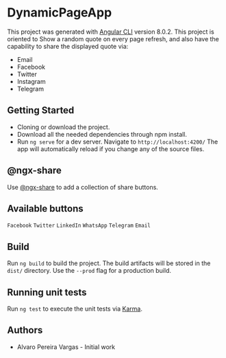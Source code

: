 # DynamicPageApp

This project was generated with [Angular CLI](https://github.com/angular/angular-cli) version 8.0.2. This project is oriented to Show a random quote on every page refresh, 
 and also have the capability to share the displayed quote via:
  *  Email
  *  Facebook
  *  Twitter
  *  Instagram
  *  Telegram
## Getting Started
  * Cloning or download the project.
  * Download all the needed dependencies through npm install.
  * Run `ng serve` for a dev server. Navigate to `http://localhost:4200/` The app will automatically reload if you change any of the source files.

## @ngx-share

  Use [@ngx-share](https://murhafsousli.github.io/ngx-sharebuttons/#/) to add a collection of share buttons.
  
## Available buttons

  `Facebook` `Twitter` `LinkedIn` `WhatsApp` `Telegram` `Email` 

## Build

Run `ng build` to build the project. The build artifacts will be stored in the `dist/` directory. Use the `--prod` flag for a production build.

## Running unit tests

Run `ng test` to execute the unit tests via [Karma](https://karma-runner.github.io).

## Authors

* Alvaro Pereira Vargas - Initial work
